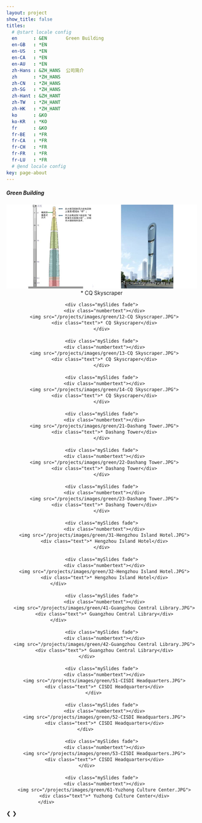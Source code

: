 ```yaml
---
layout: project
show_title: false
titles:
  # @start locale config
  en      : &EN       Green Building
  en-GB   : *EN
  en-US   : *EN
  en-CA   : *EN
  en-AU   : *EN
  zh-Hans : &ZH_HANS  公司简介
  zh      : *ZH_HANS
  zh-CN   : *ZH_HANS
  zh-SG   : *ZH_HANS
  zh-Hant : &ZH_HANT
  zh-TW   : *ZH_HANT
  zh-HK   : *ZH_HANT
  ko      : &KO      
  ko-KR   : *KO
  fr      : &KO
  fr-BE   : *FR
  fr-CA   : *FR
  fr-CH   : *FR
  fr-FR   : *FR
  fr-LU   : *FR
  # @end locale config
key: page-about
---
```

##### Green Building

  <div class="slideshow-container">
  <center>
    <div class="mySlides fade">
      <div class="numbertext"></div>
      <img src="/projects/images/green/11-CQ Skyscraper.JPG">
      <div class="text">* CQ Skyscraper</div>
    </div>

    <div class="mySlides fade">
      <div class="numbertext"></div>
      <img src="/projects/images/green/12-CQ Skyscraper.JPG">
      <div class="text">* CQ Skyscraper</div>
    </div>

    <div class="mySlides fade">
      <div class="numbertext"></div>
      <img src="/projects/images/green/13-CQ Skyscraper.JPG">
      <div class="text">* CQ Skyscraper</div>
    </div>

    <div class="mySlides fade">
      <div class="numbertext"></div>
      <img src="/projects/images/green/14-CQ Skyscraper.JPG">
      <div class="text">* CQ Skyscraper</div>
    </div>

    <div class="mySlides fade">
      <div class="numbertext"></div>
      <img src="/projects/images/green/21-Dashang Tower.JPG">
      <div class="text">* Dashang Tower</div>
    </div>

    <div class="mySlides fade">
      <div class="numbertext"></div>
      <img src="/projects/images/green/22-Dashang Tower.JPG">
      <div class="text">* Dashang Tower</div>
    </div>

    <div class="mySlides fade">
      <div class="numbertext"></div>
      <img src="/projects/images/green/23-Dashang Tower.JPG">
      <div class="text">* Dashang Tower</div>
    </div>

    <div class="mySlides fade">
      <div class="numbertext"></div>
      <img src="/projects/images/green/31-Hengzhou Island Hotel.JPG">
      <div class="text">* Hengzhou Island Hotel</div>
    </div>

    <div class="mySlides fade">
      <div class="numbertext"></div>
      <img src="/projects/images/green/32-Hengzhou Island Hotel.JPG">
      <div class="text">* Hengzhou Island Hotel</div>
    </div>                                

    <div class="mySlides fade">
      <div class="numbertext"></div>
      <img src="/projects/images/green/41-Guangzhou Central Library.JPG">
      <div class="text">* Guangzhou Central Library</div>
    </div>                                

    <div class="mySlides fade">
      <div class="numbertext"></div>
      <img src="/projects/images/green/42-Guangzhou Central Library.JPG">
      <div class="text">* Guangzhou Central Library</div>
    </div>           

    <div class="mySlides fade">
      <div class="numbertext"></div>
      <img src="/projects/images/green/51-CISDI Headquarters.JPG">
      <div class="text">* CISDI Headquarters</div>
    </div>      

    <div class="mySlides fade">
      <div class="numbertext"></div>
      <img src="/projects/images/green/52-CISDI Headquarters.JPG">
      <div class="text">* CISDI Headquarters</div>
    </div>            

    <div class="mySlides fade">
      <div class="numbertext"></div>
      <img src="/projects/images/green/53-CISDI Headquarters.JPG">
      <div class="text">* CISDI Headquarters</div>
    </div>           

    <div class="mySlides fade">
      <div class="numbertext"></div>
      <img src="/projects/images/green/61-Yuzhong Culture Center.JPG">
      <div class="text">* Yuzhong Culture Center</div>
    </div>                                         

  </center>
  <a class="prev" onclick="plusSlides(-1)">&#10094;</a>
  <a class="next" onclick="plusSlides(1)">&#10095;</a>

  </div>
  <br>

  <div style="text-align:center">
    
  </div>

  <script>
  var slideIndex = 1;
  showSlides(slideIndex);

  function plusSlides(n) {
    showSlides(slideIndex += n);
  }

  function currentSlide(n) {
    showSlides(slideIndex = n);
  }

  function showSlides(n) {
    var i;
    var slides = document.getElementsByClassName("mySlides");
    var dots = document.getElementsByClassName("dot");
    if (n > slides.length) {slideIndex = 1}    
    if (n < 1) {slideIndex = slides.length}
    for (i = 0; i < slides.length; i++) {
        slides[i].style.display = "none";  
    }
    for (i = 0; i < dots.length; i++) {
        dots[i].className = dots[i].className.replace(" active", "");
    }
    slides[slideIndex-1].style.display = "block";  
    dots[slideIndex-1].className += " active";
  }
  </script>
